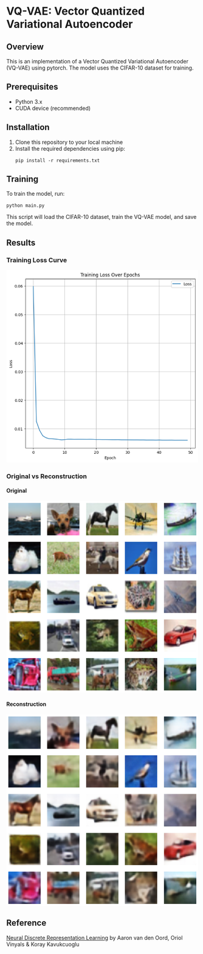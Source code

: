 # VQ-VAE: Vector Quantized Variational Autoencoder

## Overview
This is an implementation of a Vector Quantized Variational Autoencoder (VQ-VAE) using pytorch. The model uses the CIFAR-10 dataset for training.

## Prerequisites
- Python 3.x
- CUDA device (recommended)

## Installation
1. Clone this repository to your local machine
2. Install the required dependencies using pip:
    ```
    pip install -r requirements.txt
    ```

## Training
To train the model, run:
```
python main.py
```
This script will load the CIFAR-10 dataset, train the VQ-VAE model, and save the model.

## Results
### Training Loss Curve
<p align='center'>
<img src='./images/training_loss_curve.png'>
</p>

### Original vs Reconstruction

#### Original
<p align='center'>
<img src='./images/original.png'>
</p>

#### Reconstruction
<p align='center'>
<img src='./images/reconstruction.png'>
</p>

## Reference
[Neural Discrete Representation Learning](https://arxiv.org/abs/1711.00937) by Aaron van den Oord, Oriol Vinyals & Koray Kavukcuoglu

